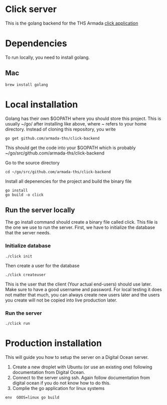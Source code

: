 # Click server
This is the golang backend for the THS Armada [click application](https://github.com/armada-ths/click-frontend) 

# Dependencies
To run locally, you need to install golang.
## Mac
```
brew install golang
```

# Local installation
Golang has their own $GOPATH where you should store this project. 
This is usually ~/go/ after installing like above, where ~ refers to your home directory. 
Instead of cloning this repository, you write
```
go get github.com/armada-ths/click-backend
```
This should get the code into your $GOPATH which is probably ~/go/src/github.com/armada-ths/click-backend

Go to the source directory
```
cd ~/go/src/github.com/armada-ths/click-backend
```

Install all depenencies for the project and build the binary file
```
go install
go build -o click
```

## Run the server locally
The go install command should create a binary file called click. This file is the one we use to run the server.
First, we have to initialize the database that the server needs.

### Initialize database
```
./click init
```
Then create a user for the database
```
./click createuser
```
This is the user that the client (Your actual end-users) should use later. Make sure to have a good username and password.
For local testing it does not matter that much, you can always create new users later and the users you create will not be copied into live production later.

### Run the server
```
./click run
```


# Production installation
This will guide you how to setup the server on a Digital Ocean server.

1. Create a new droplet with Ubuntu (or use an existing one) following documentation from Digital Ocean.
2. Connect to the server using ssh. Again follow documentation from digital ocean if you do not know how to do this.
3. Complie the go application for linux systems
```
env  GOOS=linux go build
```

